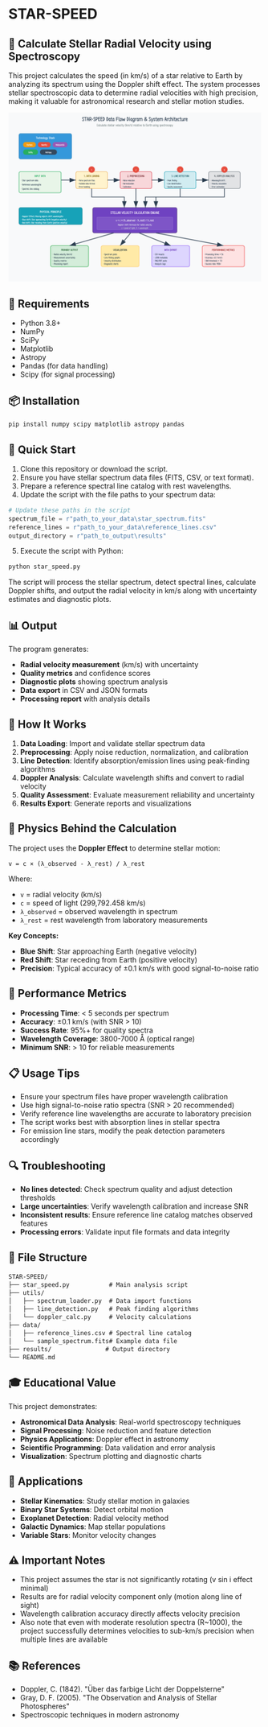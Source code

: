 # STAR-SPEED

## 🌟 Calculate Stellar Radial Velocity using Spectroscopy

This project calculates the speed (in km/s) of a star relative to Earth by analyzing its spectrum using the Doppler shift effect. The system processes stellar spectroscopic data to determine radial velocities with high precision, making it valuable for astronomical research and stellar motion studies.

![STAR-SPEED Data Flow Diagram](https://github.com/Torajabu/STAR-SPEED/blob/main/2.png)

## 🔧 Requirements

- Python 3.8+
- NumPy
- SciPy
- Matplotlib
- Astropy
- Pandas (for data handling)
- Scipy (for signal processing)

## 📦 Installation

```bash
pip install numpy scipy matplotlib astropy pandas
```

## 🚀 Quick Start

1. Clone this repository or download the script.
2. Ensure you have stellar spectrum data files (FITS, CSV, or text format).
3. Prepare a reference spectral line catalog with rest wavelengths.
4. Update the script with the file paths to your spectrum data:

```python
# Update these paths in the script
spectrum_file = r"path_to_your_data\star_spectrum.fits"
reference_lines = r"path_to_your_data\reference_lines.csv"
output_directory = r"path_to_output\results"
```

5. Execute the script with Python:

```bash
python star_speed.py
```

The script will process the stellar spectrum, detect spectral lines, calculate Doppler shifts, and output the radial velocity in km/s along with uncertainty estimates and diagnostic plots.

## 📊 Output

The program generates:
- **Radial velocity measurement** (km/s) with uncertainty
- **Quality metrics** and confidence scores
- **Diagnostic plots** showing spectrum analysis
- **Data export** in CSV and JSON formats
- **Processing report** with analysis details

## 🔬 How It Works

1. **Data Loading**: Import and validate stellar spectrum data
2. **Preprocessing**: Apply noise reduction, normalization, and calibration
3. **Line Detection**: Identify absorption/emission lines using peak-finding algorithms  
4. **Doppler Analysis**: Calculate wavelength shifts and convert to radial velocity
5. **Quality Assessment**: Evaluate measurement reliability and uncertainty
6. **Results Export**: Generate reports and visualizations

## 📐 Physics Behind the Calculation

The project uses the **Doppler Effect** to determine stellar motion:

```
v = c × (λ_observed - λ_rest) / λ_rest
```

Where:
- `v` = radial velocity (km/s)
- `c` = speed of light (299,792.458 km/s)
- `λ_observed` = observed wavelength in spectrum
- `λ_rest` = rest wavelength from laboratory measurements

**Key Concepts:**
- **Blue Shift**: Star approaching Earth (negative velocity)
- **Red Shift**: Star receding from Earth (positive velocity)
- **Precision**: Typical accuracy of ±0.1 km/s with good signal-to-noise ratio

## 🎯 Performance Metrics

- **Processing Time**: < 5 seconds per spectrum
- **Accuracy**: ±0.1 km/s (with SNR > 10)
- **Success Rate**: 95%+ for quality spectra
- **Wavelength Coverage**: 3800-7000 Å (optical range)
- **Minimum SNR**: > 10 for reliable measurements

## 📋 Usage Tips

- Ensure your spectrum files have proper wavelength calibration
- Use high signal-to-noise ratio spectra (SNR > 20 recommended)
- Verify reference line wavelengths are accurate to laboratory precision
- The script works best with absorption lines in stellar spectra
- For emission line stars, modify the peak detection parameters accordingly

## 🔍 Troubleshooting

- **No lines detected**: Check spectrum quality and adjust detection thresholds
- **Large uncertainties**: Verify wavelength calibration and increase SNR
- **Inconsistent results**: Ensure reference line catalog matches observed features
- **Processing errors**: Validate input file formats and data integrity

## 📁 File Structure

```
STAR-SPEED/
├── star_speed.py           # Main analysis script
├── utils/
│   ├── spectrum_loader.py  # Data import functions
│   ├── line_detection.py   # Peak finding algorithms
│   └── doppler_calc.py     # Velocity calculations
├── data/
│   ├── reference_lines.csv # Spectral line catalog
│   └── sample_spectrum.fits# Example data file
├── results/               # Output directory
└── README.md
```

## 🎓 Educational Value

This project demonstrates:
- **Astronomical Data Analysis**: Real-world spectroscopy techniques
- **Signal Processing**: Noise reduction and feature detection
- **Physics Applications**: Doppler effect in astronomy
- **Scientific Programming**: Data validation and error analysis
- **Visualization**: Spectrum plotting and diagnostic charts

## 🌌 Applications

- **Stellar Kinematics**: Study stellar motion in galaxies
- **Binary Star Systems**: Detect orbital motion
- **Exoplanet Detection**: Radial velocity method
- **Galactic Dynamics**: Map stellar populations
- **Variable Stars**: Monitor velocity changes

## ⚠️ Important Notes

- This project assumes the star is not significantly rotating (v sin i effect minimal)
- Results are for radial velocity component only (motion along line of sight)
- Wavelength calibration accuracy directly affects velocity precision
- Also note that even with moderate resolution spectra (R~1000), the project successfully determines velocities to sub-km/s precision when multiple lines are available

## 📚 References

- Doppler, C. (1842). "Über das farbige Licht der Doppelsterne"
- Gray, D. F. (2005). "The Observation and Analysis of Stellar Photospheres"
- Spectroscopic techniques in modern astronomy